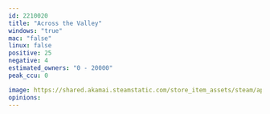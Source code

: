 ```yaml
---
id: 2210020
title: "Across the Valley"
windows: "true"
mac: "false"
linux: false
positive: 25
negative: 4
estimated_owners: "0 - 20000"
peak_ccu: 0

image: https://shared.akamai.steamstatic.com/store_item_assets/steam/apps/2210020/header.jpg?t=1702586393
opinions:
---
```

